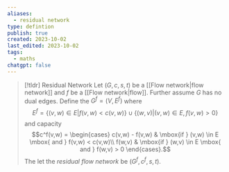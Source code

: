 ```yaml
---
aliases:
  - residual network
type: defintion
publish: true
created: 2023-10-02
last_edited: 2023-10-02
tags:
  - maths
chatgpt: false
---
```

>[!tldr] Residual Network
>Let $(G, c, s, t)$ be a [[Flow network|flow network]] and $f$ be a [[Flow network|flow]]. Further assume $G$ has no dual edges. Define the $G^f = (V,E^f)$ where
>$$E^f = \{(v,w) \in E \vert f(v,w) < c(v,w)\} \cup \{(w,v) \vert (v,w) \in E, f(v,w) > 0\}$$
>and capacity
>$$c^f(v,w) = \begin{cases} c(v,w) - f(v,w) & \mbox{if } (v,w) \in E \mbox{ and } f(v,w) < c(v,w)\\ f(w,v) & \mbox{if } (w,v) \in E \mbox{ and } f(w,v) > 0 \end{cases}.$$
>The let the *residual flow network* be $(G^f, c^f, s, t)$.

